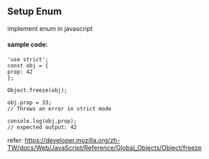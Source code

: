 ## Setup Enum
implement enum in javascript

#### sample code:

    'use strict';
    const obj = {
    prop: 42
    };

    Object.freeze(obj);

    obj.prop = 33;
    // Throws an error in strict mode

    console.log(obj.prop);
    // expected output: 42

refer: https://developer.mozilla.org/zh-TW/docs/Web/JavaScript/Reference/Global_Objects/Object/freeze

